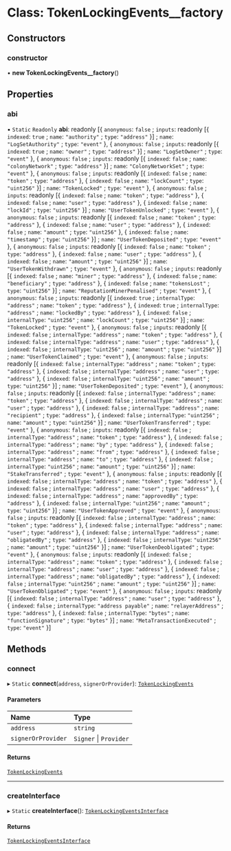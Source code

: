 # Class: TokenLockingEvents\_\_factory

## Constructors

### constructor

• **new TokenLockingEvents__factory**()

## Properties

### abi

▪ `Static` `Readonly` **abi**: readonly [{ `anonymous`: ``false`` ; `inputs`: readonly [{ `indexed`: ``true`` ; `name`: ``"authority"`` ; `type`: ``"address"``  }] ; `name`: ``"LogSetAuthority"`` ; `type`: ``"event"``  }, { `anonymous`: ``false`` ; `inputs`: readonly [{ `indexed`: ``true`` ; `name`: ``"owner"`` ; `type`: ``"address"``  }] ; `name`: ``"LogSetOwner"`` ; `type`: ``"event"``  }, { `anonymous`: ``false`` ; `inputs`: readonly [{ `indexed`: ``false`` ; `name`: ``"colonyNetwork"`` ; `type`: ``"address"``  }] ; `name`: ``"ColonyNetworkSet"`` ; `type`: ``"event"``  }, { `anonymous`: ``false`` ; `inputs`: readonly [{ `indexed`: ``false`` ; `name`: ``"token"`` ; `type`: ``"address"``  }, { `indexed`: ``false`` ; `name`: ``"lockCount"`` ; `type`: ``"uint256"``  }] ; `name`: ``"TokenLocked"`` ; `type`: ``"event"``  }, { `anonymous`: ``false`` ; `inputs`: readonly [{ `indexed`: ``false`` ; `name`: ``"token"`` ; `type`: ``"address"``  }, { `indexed`: ``false`` ; `name`: ``"user"`` ; `type`: ``"address"``  }, { `indexed`: ``false`` ; `name`: ``"lockId"`` ; `type`: ``"uint256"``  }] ; `name`: ``"UserTokenUnlocked"`` ; `type`: ``"event"``  }, { `anonymous`: ``false`` ; `inputs`: readonly [{ `indexed`: ``false`` ; `name`: ``"token"`` ; `type`: ``"address"``  }, { `indexed`: ``false`` ; `name`: ``"user"`` ; `type`: ``"address"``  }, { `indexed`: ``false`` ; `name`: ``"amount"`` ; `type`: ``"uint256"``  }, { `indexed`: ``false`` ; `name`: ``"timestamp"`` ; `type`: ``"uint256"``  }] ; `name`: ``"UserTokenDeposited"`` ; `type`: ``"event"``  }, { `anonymous`: ``false`` ; `inputs`: readonly [{ `indexed`: ``false`` ; `name`: ``"token"`` ; `type`: ``"address"``  }, { `indexed`: ``false`` ; `name`: ``"user"`` ; `type`: ``"address"``  }, { `indexed`: ``false`` ; `name`: ``"amount"`` ; `type`: ``"uint256"``  }] ; `name`: ``"UserTokenWithdrawn"`` ; `type`: ``"event"``  }, { `anonymous`: ``false`` ; `inputs`: readonly [{ `indexed`: ``false`` ; `name`: ``"miner"`` ; `type`: ``"address"``  }, { `indexed`: ``false`` ; `name`: ``"beneficiary"`` ; `type`: ``"address"``  }, { `indexed`: ``false`` ; `name`: ``"tokensLost"`` ; `type`: ``"uint256"``  }] ; `name`: ``"ReputationMinerPenalised"`` ; `type`: ``"event"``  }, { `anonymous`: ``false`` ; `inputs`: readonly [{ `indexed`: ``true`` ; `internalType`: ``"address"`` ; `name`: ``"token"`` ; `type`: ``"address"``  }, { `indexed`: ``true`` ; `internalType`: ``"address"`` ; `name`: ``"lockedBy"`` ; `type`: ``"address"``  }, { `indexed`: ``false`` ; `internalType`: ``"uint256"`` ; `name`: ``"lockCount"`` ; `type`: ``"uint256"``  }] ; `name`: ``"TokenLocked"`` ; `type`: ``"event"``  }, { `anonymous`: ``false`` ; `inputs`: readonly [{ `indexed`: ``false`` ; `internalType`: ``"address"`` ; `name`: ``"token"`` ; `type`: ``"address"``  }, { `indexed`: ``false`` ; `internalType`: ``"address"`` ; `name`: ``"user"`` ; `type`: ``"address"``  }, { `indexed`: ``false`` ; `internalType`: ``"uint256"`` ; `name`: ``"amount"`` ; `type`: ``"uint256"``  }] ; `name`: ``"UserTokenClaimed"`` ; `type`: ``"event"``  }, { `anonymous`: ``false`` ; `inputs`: readonly [{ `indexed`: ``false`` ; `internalType`: ``"address"`` ; `name`: ``"token"`` ; `type`: ``"address"``  }, { `indexed`: ``false`` ; `internalType`: ``"address"`` ; `name`: ``"user"`` ; `type`: ``"address"``  }, { `indexed`: ``false`` ; `internalType`: ``"uint256"`` ; `name`: ``"amount"`` ; `type`: ``"uint256"``  }] ; `name`: ``"UserTokenDeposited"`` ; `type`: ``"event"``  }, { `anonymous`: ``false`` ; `inputs`: readonly [{ `indexed`: ``false`` ; `internalType`: ``"address"`` ; `name`: ``"token"`` ; `type`: ``"address"``  }, { `indexed`: ``false`` ; `internalType`: ``"address"`` ; `name`: ``"user"`` ; `type`: ``"address"``  }, { `indexed`: ``false`` ; `internalType`: ``"address"`` ; `name`: ``"recipient"`` ; `type`: ``"address"``  }, { `indexed`: ``false`` ; `internalType`: ``"uint256"`` ; `name`: ``"amount"`` ; `type`: ``"uint256"``  }] ; `name`: ``"UserTokenTransferred"`` ; `type`: ``"event"``  }, { `anonymous`: ``false`` ; `inputs`: readonly [{ `indexed`: ``false`` ; `internalType`: ``"address"`` ; `name`: ``"token"`` ; `type`: ``"address"``  }, { `indexed`: ``false`` ; `internalType`: ``"address"`` ; `name`: ``"by"`` ; `type`: ``"address"``  }, { `indexed`: ``false`` ; `internalType`: ``"address"`` ; `name`: ``"from"`` ; `type`: ``"address"``  }, { `indexed`: ``false`` ; `internalType`: ``"address"`` ; `name`: ``"to"`` ; `type`: ``"address"``  }, { `indexed`: ``false`` ; `internalType`: ``"uint256"`` ; `name`: ``"amount"`` ; `type`: ``"uint256"``  }] ; `name`: ``"StakeTransferred"`` ; `type`: ``"event"``  }, { `anonymous`: ``false`` ; `inputs`: readonly [{ `indexed`: ``false`` ; `internalType`: ``"address"`` ; `name`: ``"token"`` ; `type`: ``"address"``  }, { `indexed`: ``false`` ; `internalType`: ``"address"`` ; `name`: ``"user"`` ; `type`: ``"address"``  }, { `indexed`: ``false`` ; `internalType`: ``"address"`` ; `name`: ``"approvedBy"`` ; `type`: ``"address"``  }, { `indexed`: ``false`` ; `internalType`: ``"uint256"`` ; `name`: ``"amount"`` ; `type`: ``"uint256"``  }] ; `name`: ``"UserTokenApproved"`` ; `type`: ``"event"``  }, { `anonymous`: ``false`` ; `inputs`: readonly [{ `indexed`: ``false`` ; `internalType`: ``"address"`` ; `name`: ``"token"`` ; `type`: ``"address"``  }, { `indexed`: ``false`` ; `internalType`: ``"address"`` ; `name`: ``"user"`` ; `type`: ``"address"``  }, { `indexed`: ``false`` ; `internalType`: ``"address"`` ; `name`: ``"obligatedBy"`` ; `type`: ``"address"``  }, { `indexed`: ``false`` ; `internalType`: ``"uint256"`` ; `name`: ``"amount"`` ; `type`: ``"uint256"``  }] ; `name`: ``"UserTokenDeobligated"`` ; `type`: ``"event"``  }, { `anonymous`: ``false`` ; `inputs`: readonly [{ `indexed`: ``false`` ; `internalType`: ``"address"`` ; `name`: ``"token"`` ; `type`: ``"address"``  }, { `indexed`: ``false`` ; `internalType`: ``"address"`` ; `name`: ``"user"`` ; `type`: ``"address"``  }, { `indexed`: ``false`` ; `internalType`: ``"address"`` ; `name`: ``"obligatedBy"`` ; `type`: ``"address"``  }, { `indexed`: ``false`` ; `internalType`: ``"uint256"`` ; `name`: ``"amount"`` ; `type`: ``"uint256"``  }] ; `name`: ``"UserTokenObligated"`` ; `type`: ``"event"``  }, { `anonymous`: ``false`` ; `inputs`: readonly [{ `indexed`: ``false`` ; `internalType`: ``"address"`` ; `name`: ``"user"`` ; `type`: ``"address"``  }, { `indexed`: ``false`` ; `internalType`: ``"address payable"`` ; `name`: ``"relayerAddress"`` ; `type`: ``"address"``  }, { `indexed`: ``false`` ; `internalType`: ``"bytes"`` ; `name`: ``"functionSignature"`` ; `type`: ``"bytes"``  }] ; `name`: ``"MetaTransactionExecuted"`` ; `type`: ``"event"``  }]

## Methods

### connect

▸ `Static` **connect**(`address`, `signerOrProvider`): [`TokenLockingEvents`](../interfaces/TokenLockingEvents.TokenLockingEvents.md)

#### Parameters

| Name | Type |
| :------ | :------ |
| `address` | `string` |
| `signerOrProvider` | `Signer` \| `Provider` |

#### Returns

[`TokenLockingEvents`](../interfaces/TokenLockingEvents.TokenLockingEvents.md)

___

### createInterface

▸ `Static` **createInterface**(): [`TokenLockingEventsInterface`](../interfaces/TokenLockingEvents.TokenLockingEventsInterface.md)

#### Returns

[`TokenLockingEventsInterface`](../interfaces/TokenLockingEvents.TokenLockingEventsInterface.md)

